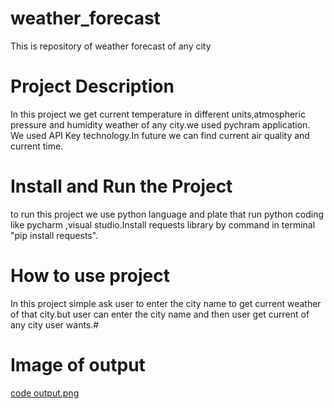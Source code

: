 # weather_forecast
This is repository of weather forecast of any city
# Project Description
In this project we get current temperature in different units,atmospheric pressure and humidity weather of any city.we used pychram application. We used API Key technology.In future we can find current air quality and current time. 
# Install and Run the Project
to  run this project we use python language and plate that run python coding like pycharm ,visual studio.Install requests library by command in terminal "pip install requests".
# How to use project
In this project simple ask user to enter the city name to get current weather of that city.but user can enter the city name and then user get current of any city user wants.#
# Image of output
[code output.png](/Users/zoha/Documents/python_development/weather_forecast.png)

